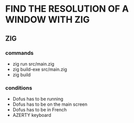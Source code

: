 # FIND THE RESOLUTION OF A WINDOW WITH ZIG

## ZIG

### commands

- zig run src/main.zig
- zig build-exe src/main.zig 
- zig build


### conditions

- Dofus has to be running
- Dofus has to be on the main screen
- Dofus has to be in French
- AZERTY keyboard

